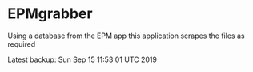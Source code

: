 # EPMgrabber
Using a database from the EPM app this application scrapes the files as required


Latest backup: Sun Sep 15 11:53:01 UTC 2019
